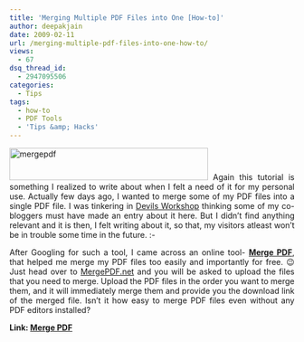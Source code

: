 ```yaml
---
title: 'Merging Multiple PDF Files into One [How-to]'
author: deepakjain
date: 2009-02-11
url: /merging-multiple-pdf-files-into-one-how-to/
views:
  - 67
dsq_thread_id:
  - 2947095506
categories:
  - Tips
tags:
  - how-to
  - PDF Tools
  - 'Tips &amp; Hacks'
---
```

<p align="justify">
  <a href="http://www.mergepdf.net" onclick="_gaq.push(['_trackEvent', 'outbound-article', 'http://www.mergepdf.net', '']);" target="_blank"><img class="wp-image-54440" style="border-top-width: 0px;border-left-width: 0px;float: none;border-bottom-width: 0px;margin-left: auto;margin-right: auto;border-right-width: 0px" height="57" alt="mergepdf" src="http://cdn.devilsworkshop.org/files/2009/02/mergepdf.png" width="351" border="0" /></a> Again this tutorial is something I realized to write about when I felt a need of it for my personal use. Actually few days ago, I wanted to merge some of my PDF files into a single PDF file. I was tinkering in <a href="http://www.devilsworkshop.org" target="_blank">Devils Workshop</a> thinking some of my co-bloggers must have made an entry about it here. But I didn’t find anything relevant and it is then, I felt writing about it, so that, my visitors atleast won’t be in trouble some time in the future. <img src="http://devilsworkshop.org/wp-includes/images/smilies/simple-smile.png" alt=":-)" class="wp-smiley" style="height: 1em; max-height: 1em;" />
</p>

<p align="justify">
  After Googling for such a tool, I came across an online tool- <a href="http://www.mergepdf.net/" onclick="_gaq.push(['_trackEvent', 'outbound-article', 'http://www.mergepdf.net/', 'Merge PDF']);" target="_blank"><strong>Merge PDF</strong></a>, that helped me merge my PDF files too easily and importantly for free. 😉 Just head over to <a href="http://www.mergepdf.net/" onclick="_gaq.push(['_trackEvent', 'outbound-article', 'http://www.mergepdf.net/', 'MergePDF.net']);" target="_blank">MergePDF.net</a> and you will be asked to upload the files that you need to merge. Upload the PDF files in the order you want to merge them, and it will immediately merge them and provide you the download link of the merged file. Isn’t it how easy to merge PDF files even without any PDF editors installed?
</p>

<p align="justify">
  <strong>Link: <a href="http://www.mergepdf.net" onclick="_gaq.push(['_trackEvent', 'outbound-article', 'http://www.mergepdf.net', 'Merge PDF']);" target="_blank">Merge PDF</a></strong>
</p>
